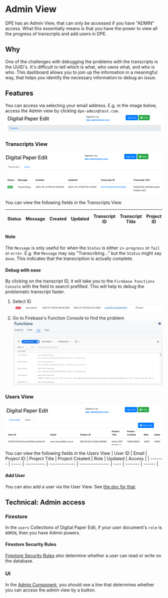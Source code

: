 # Admin View

DPE has an Admin View, that can only be accessed if you have "ADMIN" access.
What this essentially means is that you have the power to view all the progress of transcripts and add users in DPE.

## Why

One of the challenges with debugging the problems with the transcripts is the UUID's. It's difficult to tell which is what, who owns what, and who is who.
This dashboard allows you to join up the information in a meaningful way, that helps you identify the necessary information to debug an issue.

## Features

You can access via selecting your email address. E.g. in the image below, access the Admin view by clicking `dpe-admin@test.com`.
![Access Admin View](../img/access-admin-view.png)

### Transcripts View

![Transcripts View](../img/admin-transcripts-view.png)

You can view the following fields in the Transcripts View

| Status | Message | Created | Updated | Transcript ID | Transcript Title | Project ID | Project Title | Transcription Duration (Dhms) | Duration (Hms) | Size (bytes) | File location | Media Type |
| ------ | ------- | ------- | ------- | ------------- | ---------------- | ---------- | ------------- | ----------------------------- | -------------- | ------------ | ------------- | ---------- |


#### Note

The `Message` is only useful for when the `Status` is either `in-progress` or `fail` or `error`.
E.g. the `Message` may say "Transcribing..." but the `Status` might say `done`.
This indicates that the transcription is actually complete.

#### Debug with ease

By clicking on the transcript ID, it will take you to the `Firebase Functions Console` with the field to search prefilled.
This will help to debug the problematic transcript faster.

1. Select ID
   ![Select transcript ID to debug](../img/select-transcript-to-debug.png)
2. Go to Firebase's Function Console to find the problem
   ![Firebase Console](../img/functions-debug-view.png)

### Users View

![Admin Users View](./../img/admin-users-view.png)

You can view the following fields in the Users View
| User ID | Email | Project ID | Project Title | Project Created | Role | Updated | Access |
| ------- | ----- | ---------- | ------------- | --------------- | ---- | ------- | ------ |

#### Add User

You can also add a user via the User View. See [the doc for that](./create-new-users.md).

## Technical: Admin access

### Firestore

In the `users` Collections of Digital Paper Edit, if your user document's `role` is `ADMIN`, then you have Admin powers.

#### Firestore Security Rules

[Firestore Security Rules](../../firestore.rules) also determine whether a user can read or write on the database.

### UI

In the [Admin Component](../../src/App.js), you should see a line that determines whether you can access the admin view by a button.
